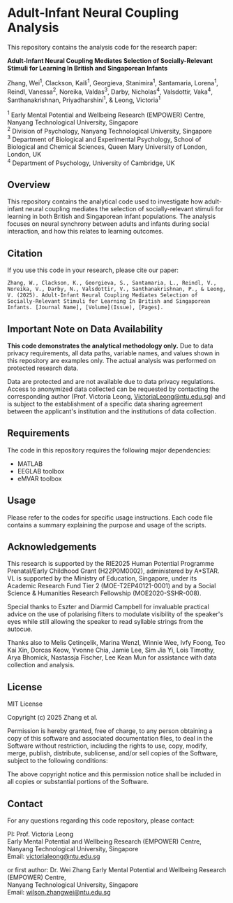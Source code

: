 # Adult-Infant Neural Coupling Analysis

This repository contains the analysis code for the research paper:

**Adult-Infant Neural Coupling Mediates Selection of Socially-Relevant Stimuli for Learning In British and Singaporean Infants**

Zhang, Wei<sup>1</sup>, Clackson, Kaili<sup>1</sup>, Georgieva, Stanimira<sup>1</sup>, Santamaria, Lorena<sup>1</sup>, Reindl, Vanessa<sup>2</sup>, Noreika, Valdas<sup>3</sup>, Darby, Nicholas<sup>4</sup>, Valsdottir, Vaka<sup>4</sup>, Santhanakrishnan, Priyadharshini<sup>1</sup>, & Leong, Victoria<sup>1</sup>

<sup>1</sup> Early Mental Potential and Wellbeing Research (EMPOWER) Centre, Nanyang Technological University, Singapore  
<sup>2</sup> Division of Psychology, Nanyang Technological University, Singapore  
<sup>3</sup> Department of Biological and Experimental Psychology, School of Biological and Chemical Sciences, Queen Mary University of London, London, UK  
<sup>4</sup> Department of Psychology, University of Cambridge, UK

## Overview

This repository contains the analytical code used to investigate how adult-infant neural coupling mediates the selection of socially-relevant stimuli for learning in both British and Singaporean infant populations. The analysis focuses on neural synchrony between adults and infants during social interaction, and how this relates to learning outcomes.

## Citation

If you use this code in your research, please cite our paper:

```
Zhang, W., Clackson, K., Georgieva, S., Santamaria, L., Reindl, V., Noreika, V., Darby, N., Valsdottir, V., Santhanakrishnan, P., & Leong, V. (2025). Adult-Infant Neural Coupling Mediates Selection of Socially-Relevant Stimuli for Learning In British and Singaporean Infants. [Journal Name], [Volume](Issue), [Pages].
```

## Important Note on Data Availability

**This code demonstrates the analytical methodology only.** Due to data privacy requirements, all data paths, variable names, and values shown in this repository are examples only. The actual analysis was performed on protected research data.

Data are protected and are not available due to data privacy regulations. Access to anonymized data collected can be requested by contacting the corresponding author (Prof. Victoria Leong, VictoriaLeong@ntu.edu.sg) and is subject to the establishment of a specific data sharing agreement between the applicant's institution and the institutions of data collection.

## Requirements

The code in this repository requires the following major dependencies:
- MATLAB
- EEGLAB toolbox
- eMVAR toolbox

## Usage

Please refer to the codes for specific usage instructions. Each code file contains a summary explaining the purpose and usage of the scripts.

## Acknowledgements

This research is supported by the RIE2025 Human Potential Programme Prenatal/Early Childhood Grant (H22P0M0002), administered by A*STAR. VL is supported by the Ministry of Education, Singapore, under its Academic Research Fund Tier 2 (MOE-T2EP40121-0001) and by a Social Science & Humanities Research Fellowship (MOE2020-SSHR-008).

Special thanks to Eszter and Diarmid Campbell for invaluable practical advice on the use of polarising filters to modulate visibility of the speaker's eyes while still allowing the speaker to read syllable strings from the autocue.

Thanks also to Melis Çetinçelik, Marina Wenzl, Winnie Wee, Ivfy Foong, Teo Kai Xin, Dorcas Keow, Yvonne Chia, Jamie Lee, Sim Jia Yi, Lois Timothy, Arya Bhomick, Nastassja Fischer, Lee Kean Mun for assistance with data collection and analysis.

## License

MIT License

Copyright (c) 2025 Zhang et al.

Permission is hereby granted, free of charge, to any person obtaining a copy of this software and associated documentation files, to deal in the Software without restriction, including the rights to use, copy, modify, merge, publish, distribute, sublicense, and/or sell copies of the Software, subject to the following conditions:

The above copyright notice and this permission notice shall be included in all copies or substantial portions of the Software.

## Contact

For any questions regarding this code repository, please contact:

PI: Prof. Victoria Leong  
Early Mental Potential and Wellbeing Research (EMPOWER) Centre,  
Nanyang Technological University, Singapore  
Email: victorialeong@ntu.edu.sg

or first author: Dr. Wei Zhang
Early Mental Potential and Wellbeing Research (EMPOWER) Centre,  
Nanyang Technological University, Singapore  
Email: wilson.zhangwei@ntu.edu.sg 
